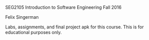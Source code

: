 SEG2105 
Introduction to Software Engineering 
Fall 2016

Felix Singerman

Labs, assignments, and final project apk for this course. This is for educational purposes only. 
